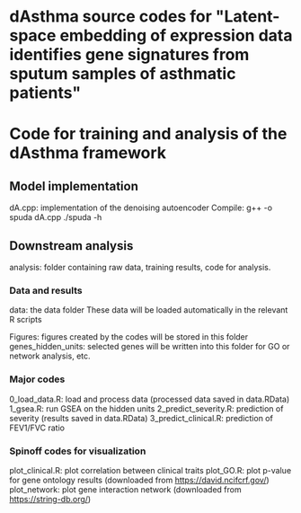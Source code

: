 
# dAsthma source codes for "Latent-space embedding of expression data identifies gene signatures from sputum samples of asthmatic patients"




# Code for training and analysis of the dAsthma framework
## Model implementation
dA.cpp: implementation of the denoising autoencoder
Compile: g++ -o spuda dA.cpp
./spuda -h

## Downstream analysis
analysis: folder containing raw data, training results, code for analysis.
### Data and results
data: the data folder
These data will be loaded automatically in the relevant R scripts

Figures: figures created by the codes will be stored in this folder
genes_hidden_units: selected genes will be written into this folder for GO or network analysis, etc.

### Major codes
0_load_data.R: load and process data (processed data saved in data.RData)
1_gsea.R: run GSEA on the hidden units
2_predict_severity.R: prediction of severity (results saved in data.RData)
3_predict_clinical.R: prediction of FEV1/FVC ratio

### Spinoff codes for visualization 
plot_clinical.R: plot correlation between clinical traits
plot_GO.R: plot p-value for gene ontology results (downloaded from https://david.ncifcrf.gov/)
plot_network: plot gene interaction network (downloaded from https://string-db.org/)
